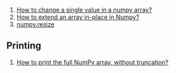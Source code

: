  1. [How to change a single value in a numpy array?][1]
 2. [How to extend an array in-place in Numpy?](https://stackoverflow.com/a/13215670/8375400)
 3. [numpy.resize](https://numpy.org/doc/stable/reference/generated/numpy.resize.html)

## Printing
 1. [How to print the full NumPy array, without truncation?](https://stackoverflow.com/questions/1987694/how-to-print-the-full-numpy-array-without-truncation)

[1]: https://stackoverflow.com/questions/44209368/how-to-change-a-single-value-in-a-numpy-array

